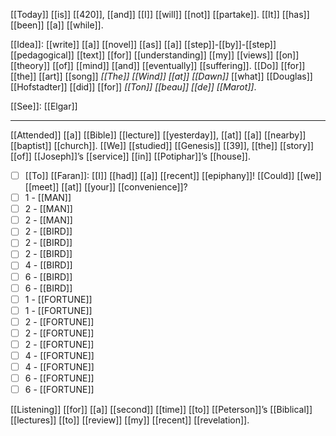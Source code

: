 [[Today]] [[is]] [[420]], [[and]] [[I]] [[will]] [[not]] [[partake]]. [[It]] [[has]] [[been]] [[a]] [[while]]. 

[[Idea]]: [[write]] [[a]] [[novel]] [[as]] [[a]] [[step]]-[[by]]-[[step]] [[pedagogical]] [[text]] [[for]] [[understanding]] [[my]] [[views]] [[on]] [[theory]] [[of]] [[mind]] [[and]] [[eventually]] [[suffering]]. [[Do]] [[for]] [[the]] [[art]] [[song]] *[[The]] [[Wind]] [[at]] [[Dawn]]* [[what]] [[Douglas]] [[Hofstadter]] [[did]] [[for]] *[[Ton]] [[beau]] [[de]] [[Marot]]*.

[[See]]: [[Elgar]]


* * * 

[[Attended]] [[a]] [[Bible]] [[lecture]] [[yesterday]], [[at]] [[a]] [[nearby]] [[baptist]] [[church]]. [[We]] [[studied]] [[Genesis]] [[39]], [[the]] [[story]] [[of]] [[Joseph]]’s [[service]] [[in]] [[Potiphar]]’s [[house]].

- [ ] [[To]] [[Faran]]: [[I]] [[had]] [[a]] [[recent]] [[epiphany]]! [[Could]] [[we]] [[meet]] [[at]] [[your]] [[convenience]]?
- [ ] 1 - [[MAN]]
- [ ] 2 - [[MAN]]
- [ ] 2 - [[MAN]]
- [ ] 2 - [[BIRD]]
- [ ] 2 - [[BIRD]]
- [ ] 2 - [[BIRD]]
- [ ] 4 - [[BIRD]]
- [ ] 6 - [[BIRD]]
- [ ] 6 - [[BIRD]]
- [ ] 1 - [[FORTUNE]]
- [ ] 1 - [[FORTUNE]]
- [ ] 2 - [[FORTUNE]]
- [ ] 2 - [[FORTUNE]]
- [ ] 2 - [[FORTUNE]]
- [ ] 4 - [[FORTUNE]]
- [ ] 4 - [[FORTUNE]]
- [ ] 6 - [[FORTUNE]]
- [ ] 6 - [[FORTUNE]]

[[Listening]] [[for]] [[a]] [[second]] [[time]] [[to]] [[Peterson]]’s [[Biblical]] [[lectures]] [[to]] [[review]] [[my]] [[recent]] [[revelation]].